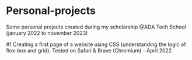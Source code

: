 # Personal-projects
Some personal projects created during my scholarship @ADA Tech School (january 2022 to november 2023)

#1 Creating a first page of a website using CSS (understanding the logic of flex-box and grid). Tested on Safari & Brave (Chromium) - April 2022
